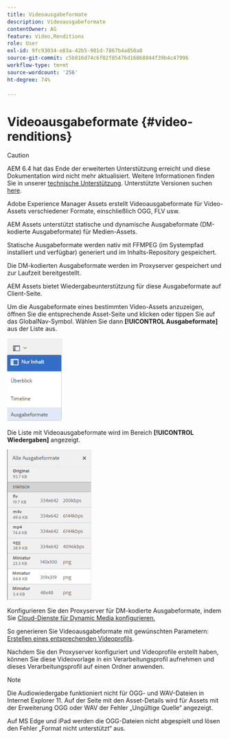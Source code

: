 ```yaml
---
title: Videoausgabeformate
description: Videoausgabeformate
contentOwner: AG
feature: Video,Renditions
role: User
exl-id: 9fc93034-e83a-42b5-901d-7867b4a850a8
source-git-commit: c5b816d74c6f02f85476d16868844f39b4c47996
workflow-type: tm+mt
source-wordcount: '256'
ht-degree: 74%

---
```


# Videoausgabeformate {#video-renditions}

>[!CAUTION]
>
>AEM 6.4 hat das Ende der erweiterten Unterstützung erreicht und diese Dokumentation wird nicht mehr aktualisiert. Weitere Informationen finden Sie in unserer [technische Unterstützung](https://helpx.adobe.com/de/support/programs/eol-matrix.html). Unterstützte Versionen suchen [here](https://experienceleague.adobe.com/docs/?lang=de).

Adobe Experience Manager Assets erstellt Videoausgabeformate für Video-Assets verschiedener Formate, einschließlich OGG, FLV usw.

AEM Assets unterstützt statische und dynamische Ausgabeformate (DM-kodierte Ausgabeformate) für Medien-Assets.

Statische Ausgabeformate werden nativ mit FFMPEG (im Systempfad installiert und verfügbar) generiert und im Inhalts-Repository gespeichert.

Die DM-kodierten Ausgabeformate werden im Proxyserver gespeichert und zur Laufzeit bereitgestellt.

AEM Assets bietet Wiedergabeunterstützung für diese Ausgabeformate auf Client-Seite.

Um die Ausgabeformate eines bestimmten Video-Assets anzuzeigen, öffnen Sie die entsprechende Asset-Seite und klicken oder tippen Sie auf das GlobalNav-Symbol. Wählen Sie dann **[!UICONTROL Ausgabeformate]** aus der Liste aus.

![chlimage_1-478](assets/chlimage_1-478.png)

Die Liste mit Videoausgabeformate wird im Bereich **[!UICONTROL Wiedergaben]** angezeigt.

![chlimage_1-479](assets/chlimage_1-479.png)

Konfigurieren Sie den Proxyserver für DM-kodierte Ausgabeformate, indem Sie [Cloud-Dienste für Dynamic Media konfigurieren.](config-dynamic.md)

So generieren Sie Videoausgabeformate mit gewünschten Parametern: [Erstellen eines entsprechenden Videoprofils](video-profiles.md).

Nachdem Sie den Proxyserver konfiguriert und Videoprofile erstellt haben, können Sie diese Videovorlage in ein Verarbeitungsprofil aufnehmen und dieses Verarbeitungsprofil auf einen Ordner anwenden.

>[!NOTE]
>
>Die Audiowiedergabe funktioniert nicht für OGG- und WAV-Dateien in Internet Explorer 11. Auf der Seite mit den Asset-Details wird für Assets mit der Erweiterung OGG oder WAV der Fehler „Ungültige Quelle“ angezeigt.
>
>Auf MS Edge und iPad werden die OGG-Dateien nicht abgespielt und lösen den Fehler „Format nicht unterstützt“ aus.
